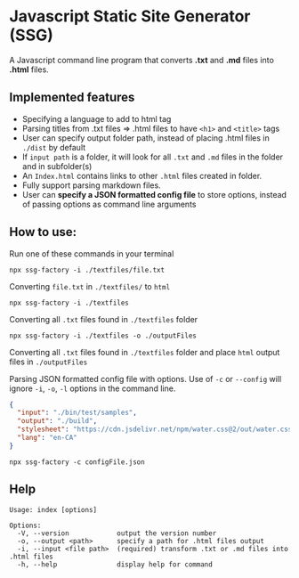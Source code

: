 # Javascript Static Site Generator (SSG)

A Javascript command line program that converts **.txt** and **.md** files into **.html** files.

## Implemented features

- Specifying a language to add to html tag
- Parsing titles from .txt files => .html files to have `<h1>` and `<title>` tags
- User can specify output folder path, instead of placing .html files in `./dist` by default
- If `input path` is a folder, it will look for all `.txt` and `.md` files in the folder and in subfolder(s)
- An `Index.html` contains links to other `.html` files created in folder.
- Fully support parsing markdown files.
- User can **specify a JSON formatted config file** to store options, instead of passing options as command line arguments

## How to use:

Run one of these commands in your terminal

```
npx ssg-factory -i ./textfiles/file.txt
```

Converting `file.txt` in `./textfiles/` to `html`

```
npx ssg-factory -i ./textfiles
```

Converting all `.txt` files found in `./textfiles` folder

```
npx ssg-factory -i ./textfiles -o ./outputFiles
```

Converting all `.txt` files found in `./textfiles` folder and place `html` output files in `./outputFiles`

Parsing JSON formatted config file with options.
Use of `-c` or `--config` will ignore `-i`, `-o`, `-l` options in the command line.

```json
{
  "input": "./bin/test/samples",
  "output": "./build",
  "stylesheet": "https://cdn.jsdelivr.net/npm/water.css@2/out/water.css",
  "lang": "en-CA"
}
```

```
npx ssg-factory -c configFile.json
```

## Help

```
Usage: index [options]

Options:
  -V, --version            output the version number
  -o, --output <path>      specify a path for .html files output
  -i, --input <file path>  (required) transform .txt or .md files into .html files
  -h, --help               display help for command
```
